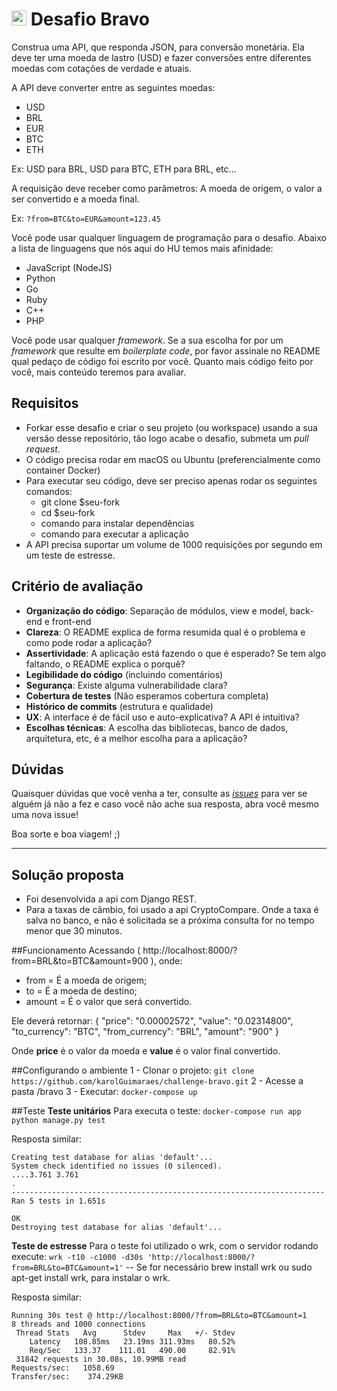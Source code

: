 # <img src="https://avatars1.githubusercontent.com/u/7063040?v=4&s=200.jpg" alt="HU" width="24" /> Desafio Bravo

Construa uma API, que responda JSON, para conversão monetária. Ela deve ter uma moeda de lastro (USD) e fazer conversões entre diferentes moedas com cotações de verdade e atuais.

A API deve converter entre as seguintes moedas:
- USD
- BRL
- EUR
- BTC
- ETH


Ex: USD para BRL, USD para BTC, ETH para BRL, etc...

A requisição deve receber como parâmetros: A moeda de origem, o valor a ser convertido e a moeda final.

Ex: `?from=BTC&to=EUR&amount=123.45`

Você pode usar qualquer linguagem de programação para o desafio. Abaixo a lista de linguagens que nós aqui do HU temos mais afinidade:
- JavaScript (NodeJS)
- Python
- Go
- Ruby
- C++
- PHP

Você pode usar qualquer _framework_. Se a sua escolha for por um _framework_ que resulte em _boilerplate code_, por favor assinale no README qual pedaço de código foi escrito por você. Quanto mais código feito por você, mais conteúdo teremos para avaliar.

## Requisitos
- Forkar esse desafio e criar o seu projeto (ou workspace) usando a sua versão desse repositório, tão logo acabe o desafio, submeta um *pull request*.
- O código precisa rodar em macOS ou Ubuntu (preferencialmente como container Docker)
- Para executar seu código, deve ser preciso apenas rodar os seguintes comandos:
  - git clone $seu-fork
  - cd $seu-fork
  - comando para instalar dependências
  - comando para executar a aplicação
- A API precisa suportar um volume de 1000 requisições por segundo em um teste de estresse.



## Critério de avaliação

- **Organização do código**: Separação de módulos, view e model, back-end e front-end
- **Clareza**: O README explica de forma resumida qual é o problema e como pode rodar a aplicação?
- **Assertividade**: A aplicação está fazendo o que é esperado? Se tem algo faltando, o README explica o porquê?
- **Legibilidade do código** (incluindo comentários)
- **Segurança**: Existe alguma vulnerabilidade clara?
- **Cobertura de testes** (Não esperamos cobertura completa)
- **Histórico de commits** (estrutura e qualidade)
- **UX**: A interface é de fácil uso e auto-explicativa? A API é intuitiva?
- **Escolhas técnicas**: A escolha das bibliotecas, banco de dados, arquitetura, etc, é a melhor escolha para a aplicação?

## Dúvidas

Quaisquer dúvidas que você venha a ter, consulte as [_issues_](https://github.com/HotelUrbano/challenge-bravo/issues) para ver se alguém já não a fez e caso você não ache sua resposta, abra você mesmo uma nova issue!

Boa sorte e boa viagem! ;)




_______________________________
## Solução proposta

- Foi desenvolvida a api com Django REST.
- Para a taxas de câmbio, foi usado a api CryptoCompare. Onde a taxa é salva no banco, e não é solicitada se a próxima consulta for no tempo menor que 30 minutos.

##Funcionamento
Acessando (  http://localhost:8000/?from=BRL&to=BTC&amount=900 ), onde:
 - from = É a moeda de origem;
 - to = É a moeda de destino;
 - amount  = É o valor que será convertido.
 
 
 Ele deverá retornar:
 {
    "price": "0.00002572",
    "value": "0.02314800",
    "to_currency": "BTC",
    "from_currency": "BRL",
    "amount": "900"
}

Onde  **price** é o valor da moeda e **value** é o valor final convertido.
 

##Configurando o ambiente
1 - Clonar o projeto:
	`git clone https://github.com/karolGuimaraes/challenge-bravo.git`
2 -  Acesse a pasta /bravo
3 - Executar:
	`docker-compose up`

##Teste
**Teste unitários**
Para executa o teste:
	`docker-compose run app python manage.py test`

Resposta similar:

	Creating test database for alias 'default'...
	System check identified no issues (0 silenced).
	....3.761 3.761
	.
	----------------------------------------------------------------------
	Ran 5 tests in 1.651s

	OK
	Destroying test database for alias 'default'...

**Teste de estresse**
Para o teste foi utilizado o wrk, com o servidor rodando execute:
`wrk -t10 -c1000 -d30s 'http://localhost:8000/?from=BRL&to=BTC&amount=1'`
-- Se for necessário  brew install wrk ou sudo apt-get install wrk, para instalar o wrk.

Resposta similar:

	Running 30s test @ http://localhost:8000/?from=BRL&to=BTC&amount=1
  	8 threads and 1000 connections
 	 Thread Stats   Avg      Stdev     Max   +/- Stdev
    	Latency   108.85ms   23.19ms 311.93ms   80.52%
    	Req/Sec   133.37    111.01   490.00     82.91%
 	 31842 requests in 30.08s, 10.99MB read
	Requests/sec:   1058.69
	Transfer/sec:    374.29KB



